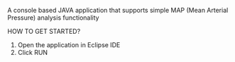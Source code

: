 A console based JAVA application that supports simple MAP (Mean Arterial Pressure) analysis functionality

HOW TO GET STARTED?

1. Open the application in Eclipse IDE
2. Click RUN 